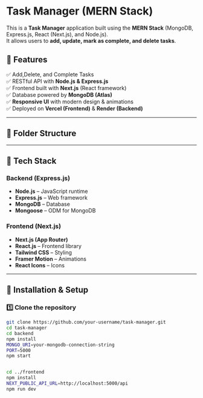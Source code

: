 # Task Manager (MERN Stack)

This is a **Task Manager** application built using the **MERN Stack** (MongoDB, Express.js, React (Next.js), and Node.js).  
It allows users to **add, update, mark as complete, and delete tasks**.

## 🌟 Features
✅ Add,Delete, and Complete Tasks  
✅ RESTful API with **Node.js & Express.js**  
✅ Frontend built with **Next.js** (React framework)  
✅ Database powered by **MongoDB (Atlas)**  
✅ **Responsive UI** with modern design & animations  
✅ Deployed on **Vercel (Frontend)** & **Render (Backend)**  

---

## 📂 Folder Structure

---

## 🚀 Tech Stack
### **Backend (Express.js)**
- **Node.js** – JavaScript runtime
- **Express.js** – Web framework
- **MongoDB** – Database
- **Mongoose** – ODM for MongoDB

### **Frontend (Next.js)**
- **Next.js  (App Router)**
- **React.js** – Frontend library
- **Tailwind CSS** – Styling
- **Framer Motion** – Animations
- **React Icons** – Icons

---

## 🔧 Installation & Setup

### **1️⃣ Clone the repository**
```sh
git clone https://github.com/your-username/task-manager.git
cd task-manager
cd backend
npm install
MONGO_URI=your-mongodb-connection-string
PORT=5000
npm start


cd ../frontend
npm install
NEXT_PUBLIC_API_URL=http://localhost:5000/api
npm run dev

